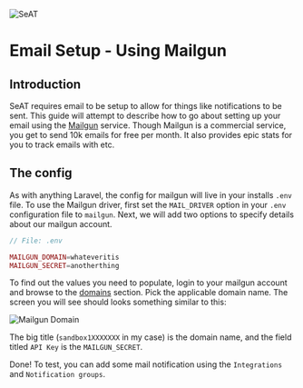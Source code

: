 ![SeAT](https://i.imgur.com/aPPOxSK.png)

# Email Setup - Using Mailgun

## Introduction

SeAT requires email to be setup to allow for things like notifications to be sent.
This guide will attempt to describe how to go about setting up your email using the [Mailgun] service.
Though Mailgun is a commercial service, you get to send 10k emails for free per month.
It also provides epic stats for you to track emails with etc.

## The config

As with anything Laravel, the config for mailgun will live in your installs `.env` file.
To use the Mailgun driver, first  set the `MAIL_DRIVER` option in your `.env` configuration file to `mailgun`.
Next, we will add two options to specify details about our mailgun account.

```php
// File: .env

MAILGUN_DOMAIN=whateveritis
MAILGUN_SECRET=anotherthing
```

To find out the values you need to populate, login to your mailgun account and browse to the [domains] section.
Pick the applicable domain name. The screen you will see should looks something similar to this:

![Mailgun Domain](https://i.imgur.com/11deaFQ.png)

The big title (`sandbox1XXXXXXX` in my case) is the domain name, and the field titled `API Key` is the `MAILGUN_SECRET`.

Done! To test, you can add some mail notification using the `Integrations` and `Notification groups`.

[Mailgun]: https://www.mailgun.com
[domains]: https://mailgun.com/app/domains
